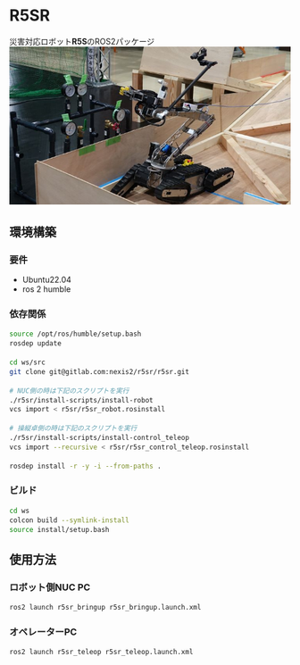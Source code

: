 # R5SR
災害対応ロボット**R5S**のROS2パッケージ \
![r5s](images/r5s.JPG)

## 環境構築
### 要件
- Ubuntu22.04
- ros 2 humble

### 依存関係
```bash
source /opt/ros/humble/setup.bash
rosdep update

cd ws/src
git clone git@gitlab.com:nexis2/r5sr/r5sr.git

# NUC側の時は下記のスクリプトを実行
./r5sr/install-scripts/install-robot
vcs import < r5sr/r5sr_robot.rosinstall

# 操縦卓側の時は下記のスクリプトを実行
./r5sr/install-scripts/install-control_teleop
vcs import --recursive < r5sr/r5sr_control_teleop.rosinstall 

rosdep install -r -y -i --from-paths .
```

### ビルド
```bash
cd ws
colcon build --symlink-install
source install/setup.bash
```

## 使用方法

### ロボット側NUC PC
```bash
ros2 launch r5sr_bringup r5sr_bringup.launch.xml
```

### オペレーターPC
```bash
ros2 launch r5sr_teleop r5sr_teleop.launch.xml
```